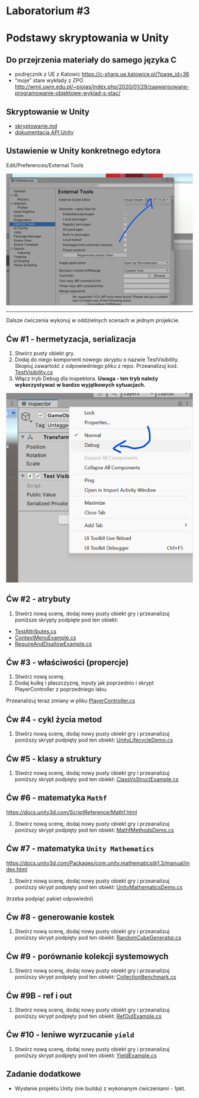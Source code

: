 # Laboratorium \#3


# Podstawy skryptowania w Unity

## Do przejrzenia materiały do samego języka C

- podręcznik z UE z Katowic <https://c-sharp.ue.katowice.pl/?page_id=36>
- “moje” stare wykłady z ZPO
  <http://wmii.uwm.edu.pl/~piojas/index.php/2020/01/29/zaawansowane-programowanie-obiektowe-wyklad-s-stac/>

## Skryptowanie w Unity

- [skryptowanie.md](skryptowanie.md)
- [dokumentacja API Unity](https://docs.unity3d.com/ScriptReference/)

## Ustawienie w Unity konkretnego edytora

Edit/Preferences/External Tools

![](images/c1.png)

------------------------------------------------------------------------

Dalsze ćwiczenia wykonuj w oddzielnych scenach w jednym projekcie.

## Ćw \#1 - hermetyzacja, serializacja

1.  Stwórz pusty obiekt gry.
2.  Dodaj do niego komponent nowego skryptu o nazwie TestVisibility.
    Skopiuj zawartość z odpowiedniego pliku z repo. Przeanalizuj kod.
    [TestVisibility.cs](TestVisibility.cs)
3.  Włącz tryb Debug dla inspektora. **Uwaga - ten tryb należy
    wykorzystywać w bardzo wyjątkowych sytuacjach.**

![](images/c2.png)

## Ćw \#2 - atrybuty

1.  Stwórz nową scenę, dodaj nowy pusty obiekt gry i przeanalizuj
    poniższe skrypty podpięte pod ten obiekt:

- [TestAttributes.cs](TestAttributes.cs)
- [ContextMenuExample.cs](ContextMenuExample.cs)
- [RequireAndDisallowExample.cs](RequireAndDisallowExample.cs)

## Ćw \#3 - właściwości (propercje)

1.  Stwórz nową scenę.
2.  Dodaj kulkę i płaszczyznę, inputy jak poprzednio i skrypt
    PlayerController z poprzedniego labu.

Przeanalizuj teraz zmiany w pliku
[PlayerController.cs](PlayerController.cs)

## Ćw \#4 - cykl życia metod

1.  Stwórz nową scenę, dodaj nowy pusty obiekt gry i przeanalizuj
    poniższy skrypt podpięty pod ten obiekt:
    [UnityLifecycleDemo.cs](UnityLifecycleDemo.cs)

## Ćw \#5 - klasy a struktury

1.  Stwórz nową scenę, dodaj nowy pusty obiekt gry i przeanalizuj
    poniższy skrypt podpięty pod ten obiekt:
    [ClassVsStructExample.cs](ClassVsStructExample.cs)

## Ćw \#6 - matematyka `Mathf`

<https://docs.unity3d.com/ScriptReference/Mathf.html>

1.  Stwórz nową scenę, dodaj nowy pusty obiekt gry i przeanalizuj
    poniższy skrypt podpięty pod ten obiekt:
    [MathfMethodsDemo.cs](MathfMethodsDemo.cs)

## Ćw \#7 - matematyka `Unity Mathematics`

<https://docs.unity3d.com/Packages/com.unity.mathematics@1.3/manual/index.html>

1.  Stwórz nową scenę, dodaj nowy pusty obiekt gry i przeanalizuj
    poniższy skrypt podpięty pod ten obiekt:
    [UnityMathematicsDemo.cs](UnityMathematicsDemo.cs)

(trzeba podpiąć pakiet odpowiedni)

## Ćw \#8 - generowanie kostek

1.  Stwórz nową scenę, dodaj nowy pusty obiekt gry i przeanalizuj
    poniższy skrypt podpięty pod ten obiekt:
    [RandomCubeGenerator.cs](RandomCubeGenerator.cs)

## Ćw \#9 - porównanie kolekcji systemowych

1.  Stwórz nową scenę, dodaj nowy pusty obiekt gry i przeanalizuj
    poniższy skrypt podpięty pod ten obiekt:
    [CollectionBenchmark.cs](CollectionBenchmark.cs)

## Ćw \#9B - ref i out

1.  Stwórz nową scenę, dodaj nowy pusty obiekt gry i przeanalizuj
    poniższy skrypt podpięty pod ten obiekt:
    [RefOutExample.cs](RefOutExample.cs)

## Ćw \#10 - leniwe wyrzucanie `yield`

1.  Stwórz nową scenę, dodaj nowy pusty obiekt gry i przeanalizuj
    poniższy skrypt podpięty pod ten obiekt:
    [YieldExample.cs](YieldExample.cs)

## Zadanie dodatkowe

- Wysłanie projektu Unity (nie buildu) z wykonanym ćwiczeniami - 1pkt.
